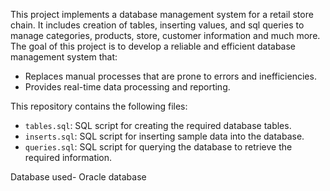 This project implements a database management system for a retail store chain. It includes creation of tables, inserting values, and sql queries to manage categories, products, store, customer information and much more.
The goal of this project is to develop a reliable and efficient database management system that:
- Replaces manual processes that are prone to errors and inefficiencies.
- Provides real-time data processing and reporting.

This repository contains the following files:
- `tables.sql`: SQL script for creating the required database tables.
- `inserts.sql`: SQL script for inserting sample data into the database.
- `queries.sql`: SQL script for querying the database to retrieve the required information.

Database used- Oracle database
